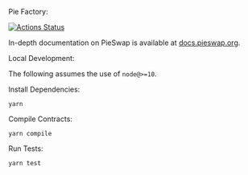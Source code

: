 Pie Factory:

[![Actions Status](https://github.com/pieswap/pie-swap-core/workflows/CI/badge.svg)](https://github.com/pieswap/pie-swap-core/actions)

In-depth documentation on PieSwap is available at [docs.pieswap.org](https://docs.pieswap.org/).

Local Development:

The following assumes the use of `node@>=10`.

Install Dependencies:

`yarn`

Compile Contracts:

`yarn compile`

Run Tests:

`yarn test`

